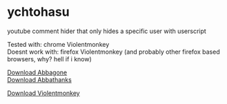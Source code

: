 # ychtohasu
youtube comment hider that only hides a specific user with userscript

Tested with: chrome Violentmonkey  
Doesnt work with: firefox Violentmonkey (and probably other firefox based browsers, why? hell if i know)

[Download Abbagone](https://github.com/MeFinity/ychtohasu/raw/main/Abbagone.user.js)  
[Download Abbathanks](https://github.com/MeFinity/ychtohasu/raw/main/Abbathanks.user.js)


[Download Violentmonkey](https://violentmonkey.github.io)
